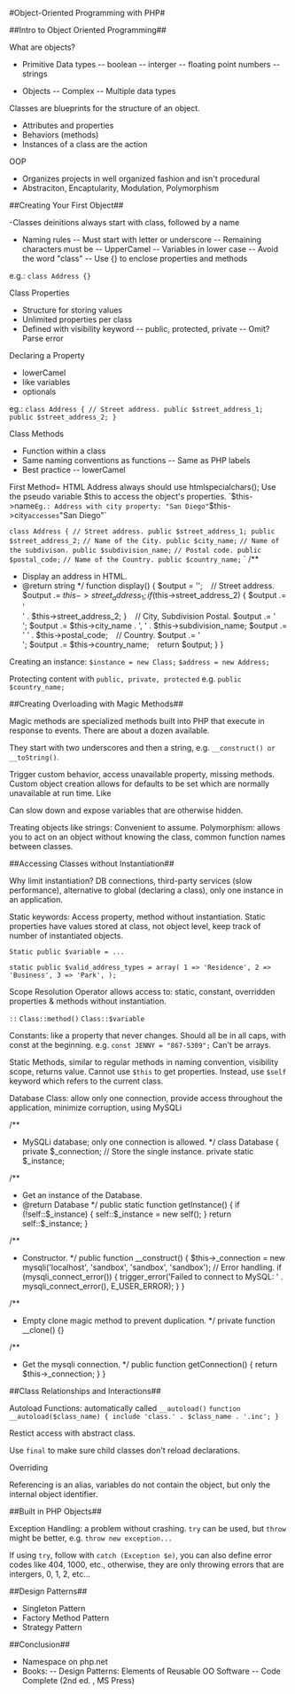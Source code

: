 #Object-Oriented Programming with PHP#

##Intro to Object Oriented Programming##

What are objects?

- Primitive Data types
-- boolean
-- interger
-- floating point numbers
-- strings

- Objects
-- Complex
-- Multiple data types

Classes are blueprints for the structure of an object.

- Attributes and properties
- Behaviors (methods)
- Instances of a class are the action

OOP

- Organizes projects in well organized fashion and isn't procedural
- Abstraciton, Encaptularity, Modulation, Polymorphism



##Creating Your First Object##

-Classes deinitions always start with class, followed by a name
- Naming rules
-- Must start with letter or underscore
-- Remaining characters must be 
-- UpperCamel
-- Variables in lower case
-- Avoid the word "class"
-- Use {} to enclose properties and methods

e.g.: `class Address {}`



Class Properties

- Structure for storing values
- Unlimited properties per class
- Defined with visibility keyword
-- public, protected, private
-- Omit? Parse error

Declaring a Property

- lowerCamel
- like variables
- optionals

eg.: `class Address {
// Street address.
public $street_address_1;
public $street_address_2;
}`

Class Methods

- Function within a class
- Same naming conventions as functions
-- Same as PHP labels
- Best practice
-- lowerCamel

First Method= HTML Address
always should use htmlspecialchars();
Use the pseudo variable $this to access the object's properties.
`$this->name`
Eg.: Address with city property: "San Diego"
`$this->city` accesses `"San Diego"`


`
class Address {
// Street address.
public $street_address_1;
public $street_address_2;
`
`
// Name of the City.
public $city_name;
`
`
// Name of the subdivison.
public $subdivision_name;
`
`
// Postal code.
public $postal_code;
`
`
// Name of the Country.
public $country_name;
`
`
/**
* Display an address in HTML.
* @return string 
*/
function display() {
$output = '';
`
`
// Street address.
$output .= $this->street_address_1;
if ($this->street_address_2) {
$output .= '<br/>' . $this->street_address_2;
}
`
`
// City, Subdivision Postal.
$output .= '<br/>';
$output .= $this->city_name . ', ' . $this->subdivision_name;
$output .= ' ' . $this->postal_code;
`
`
// Country.
$output .= '<br/>';
$output .= $this->country_name;
`
`
return $output;
}
}
`
`


Creating an instance:
`$instance = new Class;`
`$address = new Address;`

Protecting content with `public, private, protected`
e.g. `public $country_name;`



##Creating Overloading with Magic Methods##

Magic methods are specialized methods built into PHP that execute in response to events. There are about a dozen available.

They start with two underscores and then a string, e.g. `__construct() or __toString()`. 

Trigger custom behavior, access unavailable property, missing methods. Custom object creation allows for defaults to be set which are normally unavailable at run time. Like 

Can slow down and expose variables that are otherwise hidden.

Treating objects like strings: Convenient to assume. Polymorphism: allows you to act on an object without knowing the class, common function names between classes. 



##Accessing Classes without Instantiation##

Why limit instantiation? DB connections, third-party services (slow performance), alternative to global (declaring a class), only one instance in an application.

Static keywords: Access property, method without instantiation. Static properties have values stored at class, not object level, keep track of number of instantiated objects.

`Static public $variable = ... `

`static public $valid_address_types = array(
1 => 'Residence',
2 => 'Business',
3 => 'Park',
);`

Scope Resolution Operator allows access to: static, constant, overridden properties & methods without instantiation.

`::`
`Class::method()`
`Class::$variable`

Constants: like a property that never changes. Should all be in all caps, with const at the beginning. e.g. `const JENNY = "867-5309";` Can't be arrays. 

Static Methods, similar to regular methods in naming convention, visibility scope, returns value. 
Cannot use `$this` to get properties. Instead, use `$self` keyword which refers to the current class. 

Database Class: allow only one connection, provide access throughout the application, minimize corruption, using MySQLi

/**
* MySQLi database; only one connection is allowed. 
*/
class Database {
private $_connection;
// Store the single instance.
private static $_instance;

/**
* Get an instance of the Database.
* @return Database 
*/
public static function getInstance() {
if (!self::$_instance) {
self::$_instance = new self();
}
return self::$_instance;
}

/**
* Constructor.
*/
public function __construct() {
$this->_connection = new mysqli('localhost', 'sandbox', 'sandbox', 'sandbox');
// Error handling.
if (mysqli_connect_error()) {
trigger_error('Failed to connect to MySQL: ' . mysqli_connect_error(), E_USER_ERROR);
}
}

/**
* Empty clone magic method to prevent duplication. 
*/
private function __clone() {}

/**
* Get the mysqli connection. 
*/
public function getConnection() {
return $this->_connection;
}
}



##Class Relationships and Interactions##

Autoload Functions: automatically called `__autoload()`
`function __autoload($class_name) {
include 'class.' . $class_name . '.inc';
}`

Restict access with abstract class.

Use `final` to make sure child classes don't reload declarations. 

Overriding

Referencing is an alias, variables do not contain the object, but only the internal object identifier.



##Built in PHP Objects##

Exception Handling: a problem without crashing. `try` can be used, but `throw` might be better, e.g. `throw new exception...`

If using `try`, follow with `catch (Exception $e)`, you can also define error codes like 404, 1000, etc., otherwise, they are only throwing errors that are intergers, 0, 1, 2, etc...




##Design Patterns##

- Singleton Pattern
- Factory Method Pattern
- Strategy Pattern


##Conclusion##

- Namespace on php.net
- Books:
-- Design Patterns: Elements of Reusable OO Software
-- Code Complete (2nd ed. , MS Press)




